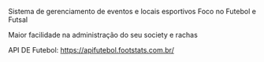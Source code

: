 Sistema de gerenciamento de eventos e locais esportivos
Foco no Futebol e Futsal

Maior facilidade na administração do seu society e rachas



API DE Futebol:
https://apifutebol.footstats.com.br/
